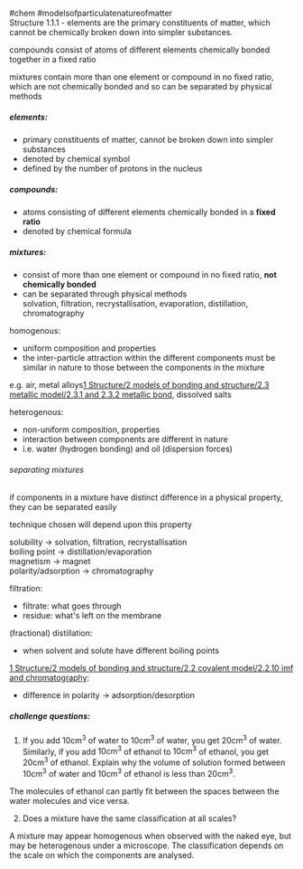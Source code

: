#chem #modelsofparticulatenatureofmatter  
Structure 1.1.1 - elements are the primary constituents of matter, which cannot be chemically broken down into simpler substances.  
  
compounds consist of atoms of different elements chemically bonded together in a fixed ratio  
  
mixtures contain more than one element or compound in no fixed ratio, which are not chemically bonded and so can be separated by physical methods  
  
##### elements:  
- primary constituents of matter, cannot be broken down into simpler substances  
- denoted by chemical symbol  
- defined by the number of protons in the nucleus  
##### compounds:  
- atoms consisting of different elements chemically bonded in a **fixed ratio**  
- denoted by chemical formula  
##### mixtures:  
- consist of more than one element or compound in no fixed ratio, **not chemically bonded**  
- can be separated through physical methods  
	solvation, filtration, recrystallisation, evaporation, distillation, chromatography  
  
homogenous:  
- uniform composition and properties  
- the inter-particle attraction within the different components must be similar in nature to those between the components in the mixture  
  
e.g. air, metal alloys[1 Structure/2 models of bonding and structure/2.3 metallic model/2.3.1 and 2.3.2 metallic bond](/1%20Structure/2%20models%20of%20bonding%20and%20structure/2.3%20metallic%20model/2.3.1%20and%202.3.2%20metallic%20bond.md), dissolved salts  
  
heterogenous:  
- non-uniform composition, properties  
- interaction between components are different in nature  
- i.e. water (hydrogen bonding) and oil (dispersion forces)  
  
###### separating mixtures  
if components in a mixture have distinct difference in a physical property, they can be separated easily  
  
technique chosen will depend upon this property  
  
solubility → solvation, filtration, recrystallisation  
boiling point → distillation/evaporation  
magnetism → magnet  
polarity/adsorption → chromatography  
  
filtration:  
- filtrate: what goes through  
- residue: what's left on the membrane  
  
(fractional) distillation:  
- when solvent and solute have different boiling points  
  
[1 Structure/2 models of bonding and structure/2.2 covalent model/2.2.10 imf and chromatography](/1%20Structure/2%20models%20of%20bonding%20and%20structure/2.2%20covalent%20model/2.2.10%20imf%20and%20chromatography.md):  
- difference in polarity → adsorption/desorption  
  
##### challenge questions:  
1. If you add $10\text{cm}^3$ of water to $10\text{cm}^3$ of water, you get $20\text{cm}^3$ of water. Similarly, if you add $10\text{cm}^3$ of ethanol to $10\text{cm}^3$ of ethanol, you get $20\text{cm}^3$ of ethanol. Explain why the volume of solution formed between $10\text{cm}^3$ of water and $10\text{cm}^3$ of ethanol is less than $20\text{cm}^3$.  
  
The molecules of ethanol can partly fit between the spaces between the water molecules and vice versa.  
  
2. Does a mixture have the same classification at all scales?  
  
A mixture may appear homogenous when observed with the naked eye, but may be heterogenous under a microscope. The classification depends on the scale on which the components are analysed.